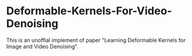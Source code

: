 # Deformable-Kernels-For-Video-Denoising
This is an unoffial implement of paper "Learning Deformable Kernels for Image and Video Denoising".
